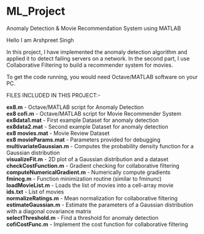 # ML_Project
Anomaly Detection &amp; Movie Recommendation System using MATLAB  

Hello
I am Arshpreet Singh

In this project, I have implemented the anomaly detection algorithm and applied it to detect failing servers on a network. In the second part, I use Collaborative Filtering to build a recommender system for movies.   

To get the code running, you would need Octave/MATLAB software on your PC.   


FILES INCLUDED IN THIS PROJECT:-

**ex8.m** - Octave/MATLAB script for Anomaly Detection  
**ex8 cofi.m** - Octave/MATLAB script for Movie Recommender System  
**ex8data1.mat** - First example Dataset for anomaly detection  
**ex8data2.mat** - Second example Dataset for anomaly detection  
**ex8 movies.mat** - Movie Review Dataset  
**ex8 movieParams.mat** - Parameters provided for debugging   
**multivariateGaussian.m** - Computes the probability density function for a Gaussian distribution   
**visualizeFit.m** - 2D plot of a Gaussian distribution and a dataset  
**checkCostFunction.m** - Gradient checking for collaborative filtering   
**computeNumericalGradient.m** - Numerically compute gradients  
**fmincg.m** - Function minimization routine (similar to fminunc)   
**loadMovieList.m** - Loads the list of movies into a cell-array movie    
**ids.txt** - List of movies  
**normalizeRatings.m** - Mean normalization for collaborative filtering   
**estimateGaussian.m** - Estimate the parameters of a Gaussian distribution with a diagonal covariance matrix   
**selectThreshold.m** - Find a threshold for anomaly detection   
**cofiCostFunc.m** - Implement the cost function for collaborative filtering    

